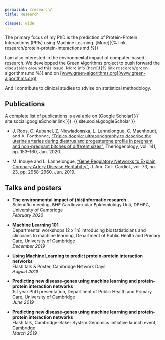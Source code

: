 ```yaml
---
permalink: /research/
title: Research

classes: wide
---
```


The primary focus of my PhD is the prediction of Protein-Protein Interactions (PPIs) using Machine Learning. [More]({% link research/protein-protein-interactions.md %})

I am also interested in the environmental impact of computer-based research.
We developped the Green Algorithms project to push forward the discussion around this issue.
More info [here]({% link research/green-algorithms.md %}) and on [www.green-algorithms.org](www.green-algorithms.org)

And I contribute to clinical studies to advise on statistical methodology.

## Publications

A complete list of publications is available on [Google Scholar]({{ site.social.googleScholar.link }}).
{{ site.social.googleScholar }}

- J. Roos, C. Aubanel, Z. Niewiadomska, L. Lannelongue, C. Maenhoudt, and A. Fontbonne,
[“Triplex doppler ultrasonography to describe the uterine arteries during diestrus and progesterone profile in pregnant and non-pregnant bitches of different sizes”](https://www.sciencedirect.com/science/article/abs/pii/S0093691X19303826),
Theriogenology, vol. 141, pp. 153–160, Jan. 2020.

- M. Inouye and L. Lannelongue,
[“Gene Regulatory Networks to Explain Coronary Artery Disease Heritability”](http://www.onlinejacc.org/content/73/23/2958/F1),
J. Am. Coll. Cardiol., vol. 73, no. 23, pp. 2958–2960, Jun. 2019.

## Talks and posters

- __The environmental impact of (bio)informatic research__ <br>
Scientific meeting, BHF Cardiovascular Epidemiology Unit, DPHPC, University of Cambridge <br>
_February 2020_

- __Machine Learning 101__  <br>
Departmental workshops (2 x 1h) introducing biostatisticians and clinicians to machine learning,
Department of Public Health and Primary Care, University of Cambridge <br>
_December 2019_

- __Using Machine Learning to predict protein-protein interaction networks__ <br>
Flash talk & Poster, Cambridge Network Days <br>
_August 2019_

- __Predicting new disease-genes using machine learning and protein-protein interaction networks__ <br>
1st year PhD presentation, Department of Public Health and Primary Care, University of Cambridge <br>
_June 2019_

- __Predicting new disease-genes using machine learning and protein-protein interaction networks__ <br>
Flash talk, Cambridge-Baker System Genomics Initiative launch event, Cambridge <br>
_March 2019_
